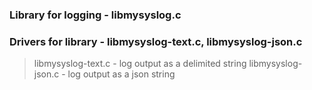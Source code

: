 ### Library for logging - libmysyslog.c
### Drivers for library - libmysyslog-text.c, libmysyslog-json.c
> libmysyslog-text.c - log output as a delimited string
> libmysyslog-json.c - log output as a json string

